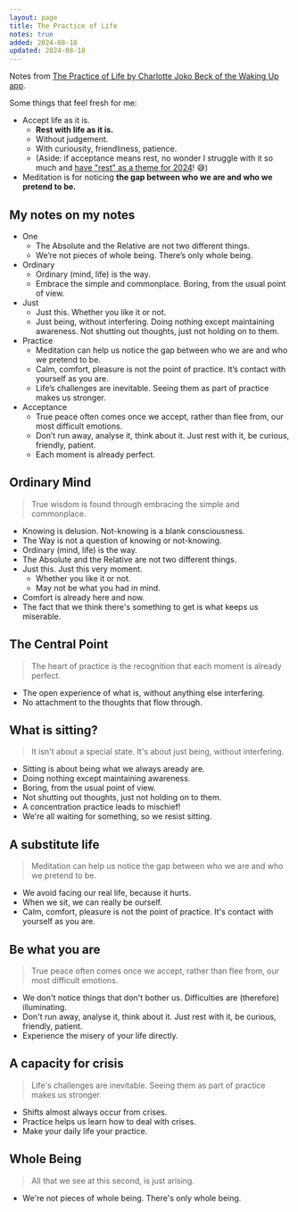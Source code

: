 ```yaml
---
layout: page
title: The Practice of Life
notes: true
added: 2024-08-18
updated: 2024-08-18
---
```


Notes from [The Practice of Life by Charlotte Joko Beck of the Waking Up app](https://dynamic.wakingup.com/pack/PK7AFA7?code=SC541514D&share_id=E191F0EE&source=content%20share).

Some things that feel fresh for me:

- Accept life as it is.
    - **Rest with life as it is.**
    - Without judgement.
    - With curiousity, friendliness, patience.
    - (Aside: if acceptance means rest, no wonder I struggle with it so much and [have "rest" as a theme for 2024](/themes/2024/#practice)! 😅)
- Meditation is for noticing **the gap between who we are and who we pretend to be.**

## My notes on my notes

- One
    - The Absolute and the Relative are not two different things.
    - We’re not pieces of whole being. There’s only whole being.
- Ordinary
    - Ordinary (mind, life) is the way.
    - Embrace the simple and commonplace. Boring, from the usual point of view.
- Just
    - Just this. Whether you like it or not.
    - Just being, without interfering. Doing nothing except maintaining awareness. Not shutting out thoughts, just not holding on to them.
- Practice
    - Meditation can help us notice the gap between who we are and who we pretend to be.
    - Calm, comfort, pleasure is not the point of practice. It’s contact with yourself as you are.
    - Life’s challenges are inevitable. Seeing them as part of practice makes us stronger.
- Acceptance
    - True peace often comes once we accept, rather than flee from, our most difficult emotions.
    - Don’t run away, analyse it, think about it. Just rest with it, be curious, friendly, patient.
    - Each moment is already perfect.

## Ordinary Mind

> True wisdom is found through embracing the simple and commonplace.

- Knowing is delusion. Not-knowing is a blank consciousness.
- The Way is not a question of knowing or not-knowing.
- Ordinary (mind, life) is the way.
- The Absolute and the Relative are not two different things.
- Just this. Just this very moment.
    - Whether you like it or not.
    - May not be what you had in mind.
- Comfort is already here and now.
- The fact that we think there's something to get is what keeps us miserable.

## The Central Point

> The heart of practice is the recognition that each moment is already perfect.

- The open experience of what is, without anything else interfering.
- No attachment to the thoughts that flow through.

## What is sitting?

> It isn't about a special state. It's about just being, without interfering.

- Sitting is about being what we always aready are.
- Doing nothing except maintaining awareness.
- Boring, from the usual point of view.
- Not shutting out thoughts, just not holding on to them.
- A concentration practice leads to mischief!
- We're all waiting for something, so we resist sitting.

## A substitute life

> Meditation can help us notice the gap between who we are and who we pretend to be.

- We avoid facing our real life, because it hurts.
- When we sit, we can really be ourself.
- Calm, comfort, pleasure is not the point of practice. It's contact with yourself as you are.

## Be what you are

> True peace often comes once we accept, rather than flee from, our most difficult emotions.

- We don't notice things that don't bother us. Difficulties are (therefore) illuminating.
- Don't run away, analyse it, think about it. Just rest with it, be curious, friendly, patient.
- Experience the misery of your life directly.

## A capacity for crisis

> Life's challenges are inevitable. Seeing them as part of practice makes us stronger.

- Shifts almost always occur from crises.
- Practice helps us learn how to deal with crises.
- Make your daily life your practice.

## Whole Being

> All that we see at this second, is just arising.

- We're not pieces of whole being. There's only whole being.
